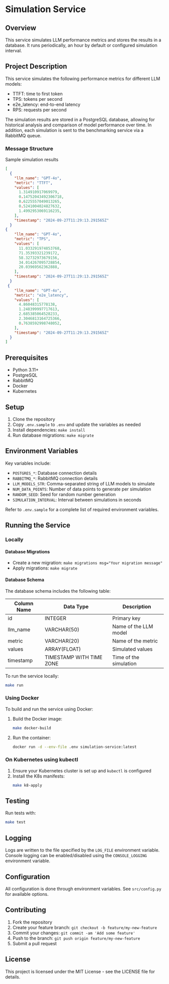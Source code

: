 # Simulation Service

## Overview

This service simulates LLM performance metrics and stores the results in a database. It runs periodically, an hour by default or configured simulation interval.

## Project Description
This service simulates the following performance metrics for different LLM models:
- TTFT: time to first token
- TPS: tokens per second
- e2e_latency: end-to-end latency
- RPS: requests per second

The simulation results are stored in a PostgreSQL database, allowing for historical analysis and comparison of model performance over time. In addition, each simulation is sent to the benchmarking service via a RabbitMQ queue.

### **Message Structure**

Sample simulation results

```json
[
  {
    "llm_name": "GPT-4o",
    "metric": "TTFT",
    "values": [
      1.314910917069979,
      0.14752043492306718,
      0.6225557049013265,
      0.5241004024827632,
      1.4992953069116235,
    ],
    "timestamp": "2024-09-27T11:29:13.291565Z"
  }
{
    "llm_name": "GPT-4o",
    "metric": "TPS",
    "values": [
      11.033291974853768,
      71.35393321239172,
      58.32732973679156,
      34.014267095728854,
      20.03969562362888,
    ],
    "timestamp": "2024-09-27T11:29:13.291565Z"
  }
 {
    "llm_name": "GPT-4o",
    "metric": "e2e_latency",
    "values": [
      4.86048315778138,
      1.248399997717613,
      2.685385064528233,
      2.3046813164725366,
      0.7638592998748052,
    ],
    "timestamp": "2024-09-27T11:29:13.291565Z"
  }
]
```

## Prerequisites

- Python 3.11+
- PostgreSQL
- RabbitMQ
- Docker 
- Kubernetes

## Setup

1. Clone the repository
2. Copy `.env.sample` to `.env` and update the variables as needed
3. Install dependencies: `make install`
4. Run database migrations: `make migrate`

## Environment Variables

Key variables include:

- `POSTGRES_*`: Database connection details
- `RABBITMQ_*`: RabbitMQ connection details
- `LLM_MODELS_STR`: Comma-separated string of LLM models to simulate
- `NUM_DATA_POINTS`: Number of data points to generate per simulation
- `RANDOM_SEED`: Seed for random number generation
- `SIMULATION_INTERVAL`: Interval between simulations in seconds

Refer to `.env.sample` for a complete list of required environment variables.

## Running the Service

### Locally

#### Database Migrations

- Create a new migration: `make migrations msg="Your migration message"`
- Apply migrations: `make migrate`

#### Database Schema

The database schema includes the following table:

| Column Name | Data Type | Description |
|-------------|-----------|-------------|
| id | INTEGER | Primary key |
| llm_name | VARCHAR(50) | Name of the LLM model |
| metric | VARCHAR(20) | Name of the metric |
| values | ARRAY(FLOAT) | Simulated values |
| timestamp | TIMESTAMP WITH TIME ZONE | Time of the simulation |

To run the service locally:


```bash
make run
```

### Using Docker

To build and run the service using Docker:


1. Build the Docker image:
   ```bash
   make docker-build
   ```
2. Run the container:
   ```bash
   docker run -d --env-file .env simulation-service:latest
   ```

### On Kubernetes using kubectl

1. Ensure your Kubernetes cluster is set up and `kubectl` is configured
2. Install the K8s manifests:
   ```bash
   make k8-apply
   ```

## Testing

Run tests with:
```bash
make test
```

## Logging

Logs are written to the file specified by the `LOG_FILE` environment variable. Console logging can be enabled/disabled using the `CONSOLE_LOGGING` environment variable.

## Configuration

All configuration is done through environment variables. See `src/config.py` for available options.

## Contributing

1. Fork the repository
2. Create your feature branch: `git checkout -b feature/my-new-feature`
3. Commit your changes: `git commit -am 'Add some feature'`
4. Push to the branch: `git push origin feature/my-new-feature`
5. Submit a pull request

## License

This project is licensed under the MIT License - see the LICENSE file for details.